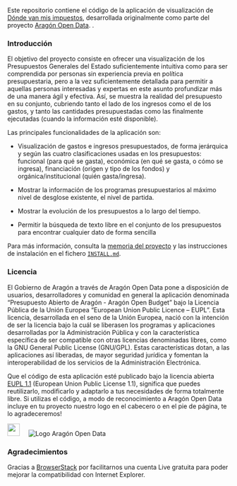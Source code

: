 Este repositorio contiene el código de la aplicación de visualización de [Dónde van mis impuestos][1], desarrollada originalmente como parte del proyecto [Aragón Open Data][3]. .

### Introducción
El objetivo del proyecto consiste en ofrecer una visualización de los Presupuestos Generales del Estado suficientemente intuitiva como para ser comprendida por personas sin experiencia previa en política presupuestaria, pero a la vez suficientemente detallada para permitir a aquellas personas interesadas y expertas en este asunto profundizar más de una manera ágil y efectiva. Así, se muestra la realidad del presupuesto en su conjunto, cubriendo tanto el lado de los ingresos como el de los gastos, y tanto las cantidades presupuestadas como las finalmente ejecutadas (cuando la información esté disponible).

Las principales funcionalidades de la aplicación son:

 * Visualización de gastos e ingresos presupuestados, de forma jerárquica y según las cuatro clasificaciones usadas en los presupuestos: funcional (para qué se gasta), económica (en qué se gasta, o cómo se ingresa), financiación (origen y tipo de los fondos) y orgánica/institucional (quién gasta/ingresa).

 * Mostrar la información de los programas presupuestarios al máximo nivel de desglose existente, el nivel de partida.

 * Mostrar la evolución de los presupuestos a lo largo del tiempo.

 * Permitir la búsqueda de texto libre en el conjunto de los presupuestos para encontrar cualquier dato de forma sencilla

Para más información, consulta la [memoria del proyecto](docs/Memoria%20Fase%201.pdf) y las instrucciones de instalación en el fichero [`INSTALL.md`](INSTALL.md).

[1]: https://presupuesto.aragon.es
[3]: https://opendata.aragon.es/

### Licencia

El Gobierno de Aragón a través de Aragón Open Data pone a disposición de usuarios, desarrolladores y comunidad en general la aplicación denominada “Presupuesto Abierto de Aragón - Aragón Open Budget” bajo la Licencia Pública de la Unión Europea “European Union Public Licence – EUPL”. Esta licencia, desarrollada en el seno de la Unión Europea, nació con la intención de ser la licencia bajo la cuál se liberasen los programas y aplicaciones desarrolladas por la Administración Pública y con la característica específica de ser compatible con otras licencias denominadas libres, como la GNU General Public License (GNU/GPL). Estas características dotan, a las aplicaciones así liberadas, de mayor seguridad jurídica y fomentan la interoperabilidad de los servicios de la Administración Electrónica.

Que el código de esta aplicación esté publicado bajo la licencia abierta [EUPL 1.1][2] (European Union Public License 1.1), significa que puedes reutilizarlo, modificarlo y adaptarlo a tus necesidades de forma totalmente libre. Si utilizas el código, a modo de reconocimiento a Aragón Open Data incluye en tu proyecto nuestro logo en el cabecero o en el pie de página, te lo agradeceremos!

<img src="https://presupuesto.aragon.es/static/assets/logo-gobierno-aragon.png" height="28px" /><span>&nbsp;&nbsp;&nbsp;&nbsp;&nbsp;</span>![Logo Aragón Open Data](budget_app/static/assets/logoAragonOpenData.png)

[2]: https://joinup.ec.europa.eu/software/page/eupl

### Agradecimientos

Gracias a <a href="https://www.browserstack.com">BrowserStack</a> por facilitarnos una cuenta Live gratuita para poder mejorar la compatibilidad con Internet Explorer.
